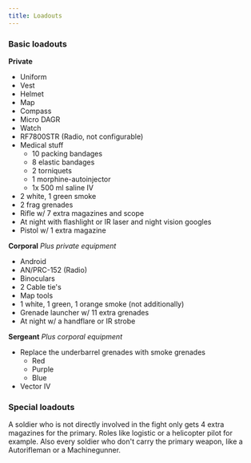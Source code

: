 ```yaml
---
title: Loadouts
---
```


### Basic loadouts

**Private**
- Uniform
- Vest
- Helmet
- Map
- Compass
- Micro DAGR
- Watch
- RF7800STR (Radio, not configurable)
- Medical stuff
    - 10 packing bandages
    - 8 elastic bandages
    - 2 torniquets
    - 1 morphine-autoinjector
    - 1x 500 ml saline IV
- 2 white, 1 green smoke
- 2 frag grenades
- Rifle w/ 7 extra magazines and scope
- At night with flashlight or IR laser and night vision googles
- Pistol w/ 1 extra magazine

**Corporal**
*Plus private equipment*
- Android
- AN/PRC-152 (Radio)
- Binoculars
- 2 Cable tie's
- Map tools
- 1 white, 1 green, 1 orange smoke (not additionally)
- Grenade launcher w/ 11 extra grenades
- At night w/ a handflare or IR strobe

**Sergeant**
*Plus corporal equipment*
- Replace the underbarrel grenades with smoke grenades
    - Red
    - Purple
    - Blue
- Vector IV

### Special loadouts
A soldier who is not directly involved in the fight only gets 4 extra magazines for the primary. Roles like logistic or a helicopter pilot for example. Also every soldier who don't carry the primary weapon, like a Autorifleman or a Machinegunner.
